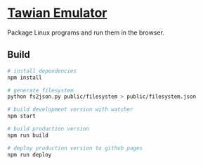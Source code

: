 # [Tawian Emulator](https://somnonetz.github.io/tawian-emulator/)

Package Linux programs and run them in the browser.


## Build

```sh
# install dependencies
npm install

# generate filesystem
python fs2json.py public/filesystem > public/filesystem.json

# build development version with watcher
npm start

# build production version
npm run build

# deploy production version to github pages
npm run deploy
```
